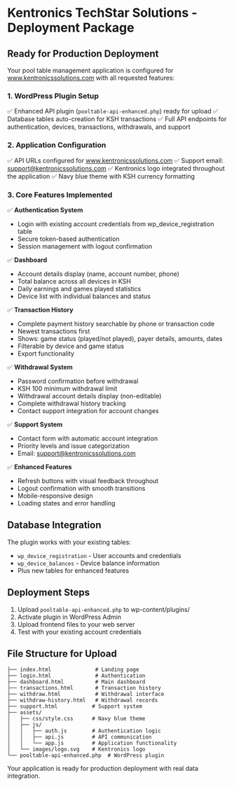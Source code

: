 # Kentronics TechStar Solutions - Deployment Package

## Ready for Production Deployment

Your pool table management application is configured for www.kentronicssolutions.com with all requested features:

### 1. WordPress Plugin Setup
✅ Enhanced API plugin (`pooltable-api-enhanced.php`) ready for upload
✅ Database tables auto-creation for KSH transactions
✅ Full API endpoints for authentication, devices, transactions, withdrawals, and support

### 2. Application Configuration
✅ API URLs configured for www.kentronicssolutions.com
✅ Support email: support@kentronicssolutions.com
✅ Kentronics logo integrated throughout the application
✅ Navy blue theme with KSH currency formatting

### 3. Core Features Implemented
✅ **Authentication System**
- Login with existing account credentials from wp_device_registration table
- Secure token-based authentication
- Session management with logout confirmation

✅ **Dashboard**
- Account details display (name, account number, phone)
- Total balance across all devices in KSH
- Daily earnings and games played statistics
- Device list with individual balances and status

✅ **Transaction History**
- Complete payment history searchable by phone or transaction code
- Newest transactions first
- Shows: game status (played/not played), payer details, amounts, dates
- Filterable by device and game status
- Export functionality

✅ **Withdrawal System**
- Password confirmation before withdrawal
- KSH 100 minimum withdrawal limit
- Withdrawal account details display (non-editable)
- Complete withdrawal history tracking
- Contact support integration for account changes

✅ **Support System**
- Contact form with automatic account integration
- Priority levels and issue categorization
- Email: support@kentronicssolutions.com

✅ **Enhanced Features**
- Refresh buttons with visual feedback throughout
- Logout confirmation with smooth transitions
- Mobile-responsive design
- Loading states and error handling

## Database Integration
The plugin works with your existing tables:
- `wp_device_registration` - User accounts and credentials
- `wp_device_balances` - Device balance information
- Plus new tables for enhanced features

## Deployment Steps
1. Upload `pooltable-api-enhanced.php` to wp-content/plugins/
2. Activate plugin in WordPress Admin
3. Upload frontend files to your web server
4. Test with your existing account credentials

## File Structure for Upload
```
├── index.html              # Landing page
├── login.html              # Authentication
├── dashboard.html          # Main dashboard
├── transactions.html       # Transaction history
├── withdraw.html           # Withdrawal interface
├── withdraw-history.html   # Withdrawal records
├── support.html           # Support system
├── assets/
│   ├── css/style.css      # Navy blue theme
│   ├── js/
│   │   ├── auth.js        # Authentication logic
│   │   ├── api.js         # API communication
│   │   └── app.js         # Application functionality
│   └── images/logo.svg    # Kentronics logo
└── pooltable-api-enhanced.php  # WordPress plugin
```

Your application is ready for production deployment with real data integration.